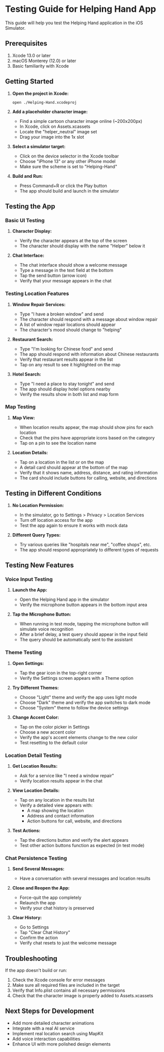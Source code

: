 # Testing Guide for Helping Hand App

This guide will help you test the Helping Hand application in the iOS Simulator.

## Prerequisites

1. Xcode 13.0 or later
2. macOS Monterey (12.0) or later
3. Basic familiarity with Xcode

## Getting Started

1. **Open the project in Xcode:**

   ```
   open ./Helping-Hand.xcodeproj
   ```

2. **Add a placeholder character image:**

   - Find a simple cartoon character image online (~200x200px)
   - In Xcode, click on Assets.xcassets
   - Locate the "helper_neutral" image set
   - Drag your image into the 1x slot

3. **Select a simulator target:**

   - Click on the device selector in the Xcode toolbar
   - Choose "iPhone 13" or any other iPhone model
   - Make sure the scheme is set to "Helping-Hand"

4. **Build and Run:**
   - Press Command+R or click the Play button
   - The app should build and launch in the simulator

## Testing the App

### Basic UI Testing

1. **Character Display:**

   - Verify the character appears at the top of the screen
   - The character should display with the name "Helper" below it

2. **Chat Interface:**
   - The chat interface should show a welcome message
   - Type a message in the text field at the bottom
   - Tap the send button (arrow icon)
   - Verify that your message appears in the chat

### Testing Location Features

1. **Window Repair Services:**

   - Type "I have a broken window" and send
   - The character should respond with a message about window repair
   - A list of window repair locations should appear
   - The character's mood should change to "helping"

2. **Restaurant Search:**

   - Type "I'm looking for Chinese food" and send
   - The app should respond with information about Chinese restaurants
   - Verify that restaurant results appear in the list
   - Tap on any result to see it highlighted on the map

3. **Hotel Search:**
   - Type "I need a place to stay tonight" and send
   - The app should display hotel options nearby
   - Verify the results show in both list and map form

### Map Testing

1. **Map View:**

   - When location results appear, the map should show pins for each location
   - Check that the pins have appropriate icons based on the category
   - Tap on a pin to see the location name

2. **Location Details:**
   - Tap on a location in the list or on the map
   - A detail card should appear at the bottom of the map
   - Verify that it shows name, address, distance, and rating information
   - The card should include buttons for calling, website, and directions

## Testing in Different Conditions

1. **No Location Permission:**

   - In the simulator, go to Settings > Privacy > Location Services
   - Turn off location access for the app
   - Test the app again to ensure it works with mock data

2. **Different Query Types:**
   - Try various queries like "hospitals near me", "coffee shops", etc.
   - The app should respond appropriately to different types of requests

## Testing New Features

### Voice Input Testing

1. **Launch the App:**

   - Open the Helping Hand app in the simulator
   - Verify the microphone button appears in the bottom input area

2. **Tap the Microphone Button:**
   - When running in test mode, tapping the microphone button will simulate voice recognition
   - After a brief delay, a test query should appear in the input field
   - The query should be automatically sent to the assistant

### Theme Testing

1. **Open Settings:**

   - Tap the gear icon in the top-right corner
   - Verify the Settings screen appears with a Theme option

2. **Try Different Themes:**

   - Choose "Light" theme and verify the app uses light mode
   - Choose "Dark" theme and verify the app switches to dark mode
   - Choose "System" theme to follow the device settings

3. **Change Accent Color:**
   - Tap on the color picker in Settings
   - Choose a new accent color
   - Verify the app's accent elements change to the new color
   - Test resetting to the default color

### Location Detail Testing

1. **Get Location Results:**

   - Ask for a service like "I need a window repair"
   - Verify location results appear in the chat

2. **View Location Details:**

   - Tap on any location in the results list
   - Verify a detailed view appears with:
     - A map showing the location
     - Address and contact information
     - Action buttons for call, website, and directions

3. **Test Actions:**
   - Tap the directions button and verify the alert appears
   - Test other action buttons function as expected (in test mode)

### Chat Persistence Testing

1. **Send Several Messages:**

   - Have a conversation with several messages and location results

2. **Close and Reopen the App:**

   - Force-quit the app completely
   - Relaunch the app
   - Verify your chat history is preserved

3. **Clear History:**
   - Go to Settings
   - Tap "Clear Chat History"
   - Confirm the action
   - Verify chat resets to just the welcome message

## Troubleshooting

If the app doesn't build or run:

1. Check the Xcode console for error messages
2. Make sure all required files are included in the target
3. Verify that Info.plist contains all necessary permissions
4. Check that the character image is properly added to Assets.xcassets

## Next Steps for Development

- Add more detailed character animations
- Integrate with a real AI service
- Implement real location search using MapKit
- Add voice interaction capabilities
- Enhance UI with more polished design elements
